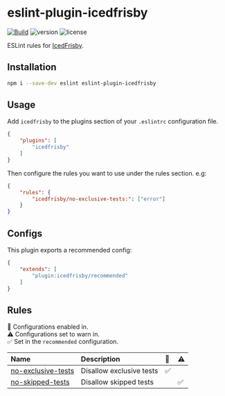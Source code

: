 # eslint-plugin-icedfrisby

[![Build](https://github.com/chris48s/eslint-plugin-icedfrisby/actions/workflows/build.yml/badge.svg?branch=main)](https://github.com/chris48s/eslint-plugin-icedfrisby/actions/workflows/build.yml)
![version](https://img.shields.io/npm/v/eslint-plugin-icedfrisby)
![license](https://img.shields.io/npm/l/eslint-plugin-icedfrisby)

ESLint rules for [IcedFrisby](https://github.com/IcedFrisby/IcedFrisby).

## Installation

```sh
npm i --save-dev eslint eslint-plugin-icedfrisby
```

## Usage

Add `icedfrisby` to the plugins section of your `.eslintrc` configuration file.

```json
{
    "plugins": [
        "icedfrisby"
    ]
}
```

Then configure the rules you want to use under the rules section. e.g:

```json
{
    "rules": {
        "icedfrisby/no-exclusive-tests:": ["error"]
    }
}
```

## Configs

This plugin exports a recommended config:

```json
{
    "extends": [
        "plugin:icedfrisby/recommended"
    ]
}
```

## Rules

<!-- begin auto-generated rules list -->

💼 Configurations enabled in.\
⚠️ Configurations set to warn in.\
✅ Set in the `recommended` configuration.

| Name                                                   | Description              | 💼 | ⚠️ |
| :----------------------------------------------------- | :----------------------- | :- | :- |
| [no-exclusive-tests](docs/rules/no-exclusive-tests.md) | Disallow exclusive tests | ✅  |    |
| [no-skipped-tests](docs/rules/no-skipped-tests.md)     | Disallow skipped tests   |    | ✅  |

<!-- end auto-generated rules list -->
